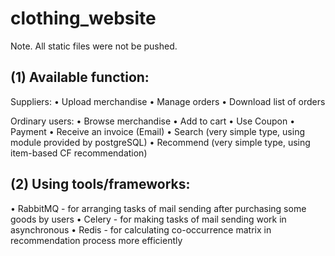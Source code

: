 # clothing_website

Note. All static files were not be pushed.

(1) Available function: 
---

Suppliers:
  • Upload merchandise
  • Manage orders
  • Download list of orders

Ordinary users:
  • Browse merchandise
  • Add to cart
  • Use Coupon
  • Payment
  • Receive an invoice (Email)
  • Search (very simple type, using module provided by postgreSQL)
  • Recommend (very simple type, using item-based CF recommendation)
  
(2) Using tools/frameworks: 
---
  • RabbitMQ - for arranging tasks of mail sending after purchasing some goods by users
  • Celery - for making tasks of mail sending work in asynchronous
  • Redis - for calculating co-occurrence matrix in recommendation process more efficiently
